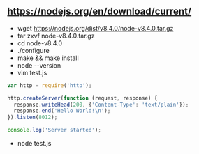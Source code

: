## https://nodejs.org/en/download/current/
- wget https://nodejs.org/dist/v8.4.0/node-v8.4.0.tar.gz
- tar zxvf node-v8.4.0.tar.gz
- cd node-v8.4.0
- ./configure
- make && make install
- node --version
- vim test.js
```js
var http = require('http');

http.createServer(function (request, response) { 
  response.writeHead(200, {'Content-Type': 'text/plain'}); 
  response.end('Hello World!\n'); 
}).listen(8012);

console.log('Server started');
```
- node test.js
